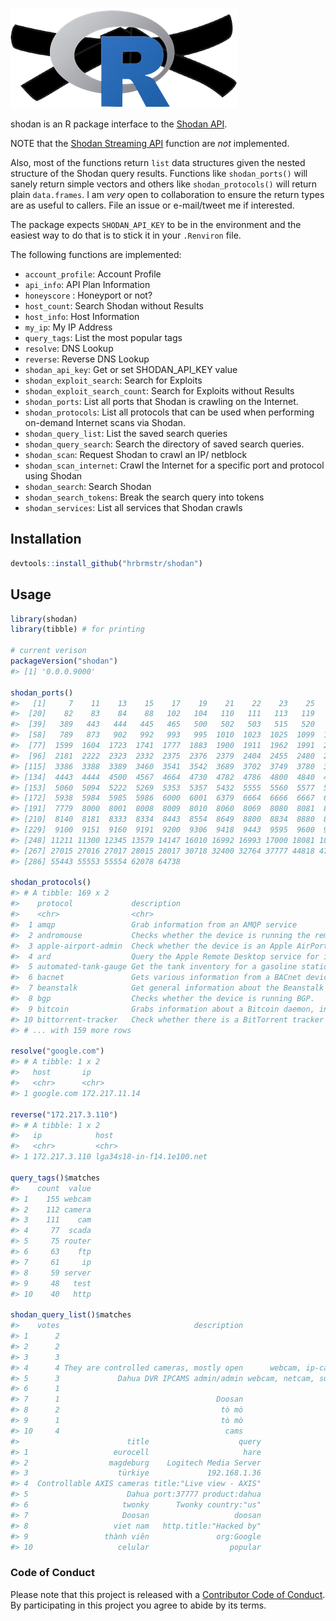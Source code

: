
![](shodan.png)

<!-- README.md is generated from README.Rmd. Please edit that file -->

shodan is an R package interface to the [Shodan
API](https://developer.shodan.io/api/requirements).

NOTE that the [Shodan Streaming
API](https://developer.shodan.io/api/stream) function are *not*
implemented.

Also, most of the functions return `list` data structures given the
nested structure of the Shodan query results. Functions like
`shodan_ports()` will sanely return simple vectors and others like
`shodan_protocols()` will return plain `data.frames`. I am *very* open
to collaboration to ensure the return types are as useful to callers.
File an issue or e-mail/tweet me if interested.

The package expects `SHODAN_API_KEY` to be in the environment and the
easiest way to do that is to stick it in your `.Renviron` file.

The following functions are implemented:

  - `account_profile`: Account Profile
  - `api_info`: API Plan Information
  - `honeyscore` : Honeyport or not?
  - `host_count`: Search Shodan without Results
  - `host_info`: Host Information
  - `my_ip`: My IP Address
  - `query_tags`: List the most popular tags
  - `resolve`: DNS Lookup
  - `reverse`: Reverse DNS Lookup
  - `shodan_api_key`: Get or set SHODAN\_API\_KEY value
  - `shodan_exploit_search`: Search for Exploits
  - `shodan_exploit_search_count`: Search for Exploits without Results
  - `shodan_ports`: List all ports that Shodan is crawling on the
    Internet.
  - `shodan_protocols`: List all protocols that can be used when
    performing on-demand Internet scans via Shodan.
  - `shodan_query_list`: List the saved search queries
  - `shodan_query_search`: Search the directory of saved search queries.
  - `shodan_scan`: Request Shodan to crawl an IP/ netblock
  - `shodan_scan_internet`: Crawl the Internet for a specific port and
    protocol using Shodan
  - `shodan_search`: Search Shodan
  - `shodan_search_tokens`: Break the search query into tokens
  - `shodan_services`: List all services that Shodan crawls

## Installation

``` r
devtools::install_github("hrbrmstr/shodan")
```

## Usage

``` r
library(shodan)
library(tibble) # for printing

# current verison
packageVersion("shodan")
#> [1] '0.0.0.9000'

shodan_ports()
#>   [1]     7    11    13    15    17    19    21    22    23    25    26    37    49    53    69    70    79    80    81
#>  [20]    82    83    84    88   102   104   110   111   113   119   123   129   137   143   161   175   179   195   311
#>  [39]   389   443   444   445   465   500   502   503   515   520   523   554   587   623   626   631   636   666   771
#>  [58]   789   873   902   992   993   995  1010  1023  1025  1099  1177  1200  1234  1311  1400  1434  1471  1515  1521
#>  [77]  1599  1604  1723  1741  1777  1883  1900  1911  1962  1991  2000  2067  2081  2082  2083  2086  2087  2123  2152
#>  [96]  2181  2222  2323  2332  2375  2376  2379  2404  2455  2480  2628  3000  3001  3128  3260  3283  3299  3306  3310
#> [115]  3386  3388  3389  3460  3541  3542  3689  3702  3749  3780  3784  3790  4000  4022  4040  4063  4064  4070  4369
#> [134]  4443  4444  4500  4567  4664  4730  4782  4786  4800  4840  4848  4911  4949  5000  5001  5006  5007  5008  5009
#> [153]  5060  5094  5222  5269  5353  5357  5432  5555  5560  5577  5601  5632  5672  5683  5800  5801  5858  5900  5901
#> [172]  5938  5984  5985  5986  6000  6001  6379  6664  6666  6667  6881  6969  7071  7218  7474  7547  7548  7657  7777
#> [191]  7779  8000  8001  8008  8009  8010  8060  8069  8080  8081  8086  8087  8089  8090  8098  8099  8112  8126  8139
#> [210]  8140  8181  8333  8334  8443  8554  8649  8800  8834  8880  8888  8889  9000  9001  9002  9009  9042  9051  9080
#> [229]  9100  9151  9160  9191  9200  9306  9418  9443  9595  9600  9869  9943  9944  9981  9999 10000 10001 10243 10554
#> [248] 11211 11300 12345 13579 14147 16010 16992 16993 17000 18081 18245 20000 20547 21025 21379 23023 23424 25105 25565
#> [267] 27015 27016 27017 28015 28017 30718 32400 32764 37777 44818 47808 48899 49152 49153 50070 50100 51106 53413 54138
#> [286] 55443 55553 55554 62078 64738

shodan_protocols()
#> # A tibble: 169 x 2
#>    protocol             description                                                                     
#>    <chr>                <chr>                                                                           
#>  1 amqp                 Grab information from an AMQP service                                           
#>  2 andromouse           Checks whether the device is running the remote mouse AndroMouse service.       
#>  3 apple-airport-admin  Check whether the device is an Apple AirPort administrative interface.          
#>  4 ard                  Query the Apple Remote Desktop service for information about the device         
#>  5 automated-tank-gauge Get the tank inventory for a gasoline station.                                  
#>  6 bacnet               Gets various information from a BACnet device.                                  
#>  7 beanstalk            Get general information about the Beanstalk daemon                              
#>  8 bgp                  Checks whether the device is running BGP.                                       
#>  9 bitcoin              Grabs information about a Bitcoin daemon, including any devices connected to it.
#> 10 bittorrent-tracker   Check whether there is a BitTorrent tracker running.                            
#> # ... with 159 more rows

resolve("google.com")
#> # A tibble: 1 x 2
#>   host       ip           
#>   <chr>      <chr>        
#> 1 google.com 172.217.11.14

reverse("172.217.3.110")
#> # A tibble: 1 x 2
#>   ip            host                     
#>   <chr>         <chr>                    
#> 1 172.217.3.110 lga34s18-in-f14.1e100.net

query_tags()$matches
#>    count  value
#> 1    155 webcam
#> 2    112 camera
#> 3    111    cam
#> 4     77  scada
#> 5     75 router
#> 6     63    ftp
#> 7     61     ip
#> 8     59 server
#> 9     48   test
#> 10    40   http

shodan_query_list()$matches
#>    votes                              description                         tags                  timestamp
#> 1      2                                                                       2018-02-14T15:27:28.897000
#> 2      2                                                                       2018-02-14T07:43:47.392000
#> 3      3                                                                       2018-02-13T11:16:24.108000
#> 4      4 They are controlled cameras, mostly open      webcam, ip-cam, cameras 2018-02-12T21:46:10.954000
#> 5      3             Dahua DVR IPCAMS admin/admin webcam, netcam, surveillance 2018-02-12T16:38:27.835000
#> 6      1                                                                       2018-02-12T08:26:01.008000
#> 7      1                                   Doosan                              2018-02-11T21:18:33.365000
#> 8      2                                    tò mò                     viet nam 2018-02-11T18:53:07.799000
#> 9      1                                    tò mò                            h 2018-02-11T18:38:05.345000
#> 10     4                                     cams                              2018-02-11T15:22:14.649000
#>                        title                    query
#> 1                   eurocell                     hare
#> 2                  magdeburg    Logitech Media Server
#> 3                    türkiye             192.168.1.36
#> 4  Controllable AXIS cameras title:"Live view - AXIS"
#> 5                      Dahua port:37777 product:dahua
#> 6                     twonky      Twonky country:"us"
#> 7                     Doosan                   doosan
#> 8                   viet nam   http.title:"Hacked by"
#> 9                 thành viên               org:Google
#> 10                   celular                  popular
```

### Code of Conduct

Please note that this project is released with a [Contributor Code of
Conduct](CONDUCT.md). By participating in this project you agree to
abide by its terms.
